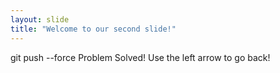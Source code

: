 ```yaml
---
layout: slide
title: "Welcome to our second slide!"
---
```

git push --force Problem Solved!
Use the left arrow to go back!
